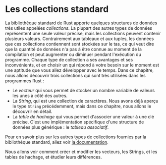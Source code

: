<!--
# Common Collections
-->

# Les collections standard

<!--
Rust’s standard library includes a number of very useful data structures called
*collections*. Most other data types represent one specific value, but
collections can contain multiple values. Unlike the built-in array and tuple
types, the data these collections point to is stored on the heap, which means
the amount of data does not need to be known at compile time and can grow or
shrink as the program runs. Each kind of collection has different capabilities
and costs, and choosing an appropriate one for your current situation is a
skill you’ll develop over time. In this chapter, we’ll discuss three
collections that are used very often in Rust programs:
-->

La bibliothèque standard de Rust apporte quelques structures de données très
utiles appelées *collections*. La plupart des autres types de données
représentent une seule valeur précise, mais les collections peuvent contenir
plusieurs valeurs. Contrairement aux tableaux et aux tuples, les données que ces
collections contiennent sont stockées sur le tas, ce qui veut dire que la
quantité de données n'a pas à être connue au moment de la compilation et peut
augmenter ou diminuer pendant l'exécution du programme. Chaque type de
collection a ses avantages et ses inconvénients, et en choisir un qui répond à
votre besoin sur le moment est une aptitude que vous allez développer avec le
temps. Dans ce chapitre, nous allons découvrir trois collections qui sont très
utilisées dans les programmes Rust :

<!--
* A *vector* allows you to store a variable number of values next to each other.
* A *string* is a collection of characters. We’ve mentioned the `String` type
  previously, but in this chapter we’ll talk about it in depth.
* A *hash map* allows you to associate a value with a particular key. It’s a
  particular implementation of the more general data structure called a *map*.
-->

* Le *vecteur* qui vous permet de stocker un nombre variable de valeurs les unes
  à côté des autres.
* La *String*, qui est une collection de caractères. Nous avons déjà aperçu le
  type `String` précédemment, mais dans ce chapitre, nous allons le découvrir en
  détail.
* La *table de hachage* qui vous permet d'associer une valeur à une clé précise.
  C'est une implémentation spécifique d'une structure de données plus
  générique : le *tableau associatif*.

<!--
To learn about the other kinds of collections provided by the standard library,
see [the documentation][collections].
-->

Pour en savoir plus sur les autres types de collections fournies par la
bibliothèque standard, allez voir [la documentation][collections].

<!--
[collections]: ../std/collections/index.html
-->

[collections]: https://doc.rust-lang.org/std/collections/index.html

<!--
We’ll discuss how to create and update vectors, strings, and hash maps, as well
as what makes each special.
-->

Nous allons voir comment créer et modifier les vecteurs, les Strings, et les
tables de hachage, et étudier leurs différences.
